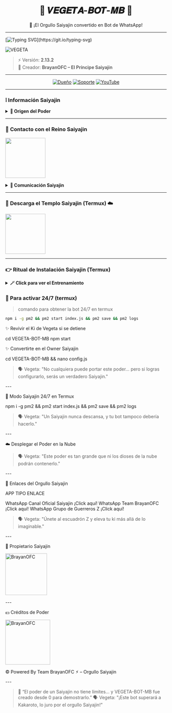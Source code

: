 <h1 align="center">💨 𝑽𝑬𝑮𝑬𝑻𝑨-𝑩𝑶𝑻-𝑴𝑩 💨</h1>
<p align="center">🐉 ¡El Orgullo Saiyajin convertido en Bot de WhatsApp!</p>

---

[![Typing SVG](https://readme-typing-svg.demolab.com?font=Fira+Code&pause=1000&color=0033FF&center=true&vCenter=true&width=600&lines=Bienvenido+Guerrero+Z;VEGETA-BOT-MB+🔥;Creado+desde+0+por+BrayanOFC;El+Orgullo+Saiyajin+en+tu+mano;¡Supera+a+Kakaroto!)](https://git.io/typing-svg)

![VEGETA](https://i.ibb.co/3dC0V9r/vegeta.jpg)

> ⚡ Versión: **2.13.2**  
> 👑 Creador: **BrayanOFC – El Príncipe Saiyajin**

---

<div align="center">

[![Dueño](https://img.shields.io/badge/Príncipe-0033FF?style=for-the-badge&logo=whatsapp&logoColor=white)](https://wa.me/526633900512)
[![Soporte](https://img.shields.io/badge/Escuadrón_Z-0033FF?style=for-the-badge&logo=whatsapp&logoColor=white)](https://wa.me/526633900512)
[![YouTube](https://img.shields.io/badge/Entrenamiento-FF0000?style=for-the-badge&logo=youtube&logoColor=white)](https://www.youtube.com/@Vegeta-bot)

</div>

---

### ❕️ **Información Saiyajin**

<details>
 <summary><b> 🐉 Origen del Poder</b></summary>

* Este bot **no está afiliado a WhatsApp Inc.**  
* WhatsApp es marca registrada de `WhatsApp LLC`.  
* **VEGETA-BOT-MB** fue forjado desde 0 como un arma de los Saiyajin para dominar WhatsApp ⚡  

> 🗣️ Vegeta: *"¡Este bot no necesita a Kakaroto para ser el mejor!"*  

</details>

---

### 🔮 **Contacto con el Reino Saiyajin**

<a href="https://wa.me/526641784469?text=Quiero+el+poder+de+VEGETA"><img src="https://i.ibb.co/3dC0V9r/vegeta.jpg" height="125px"></a>

<details>
<summary><b> 🐉 Comunicación Saiyajin</b></summary>

* WhatsApp: https://wa.me/526641784469  

> 🗣️ Vegeta: *"Si buscas poder… habla directamente con el príncipe de los Saiyajin."*  

</details>

---

### 🐉 **Descarga el Templo Saiyajin (Termux)** ☁️
<a href="https://www.mediafire.com/file/llugt4zgj7g3n3u/com.termux_1020.apk/file"><img src="https://qu.ax/finc.jpg" height="125px"></a> 

---

### 👉 **Ritual de Instalación Saiyajin (Termux)**

<details>
 <summary><b> 🪄 Click para ver el Entrenamiento</b></summary>

#### Pasos del Guerrero Z
```bash
termux-setup-storage
```

```bash
apt update && apt upgrade && pkg install -y git nodejs ffmpeg imagemagick yarn
```

```bash
git clone https://github.com/BrayanOFC/VEGETA-BOT-MB && cd VEGETA-BOT-MB 
```

```bash
yarn install
```

```bash
npm install
```

```bash
npm update
```

```bash
npm start
```

> Si aparece (Y/I/N/O/D/Z) [default=N] ? use la letra "y" + "ENTER" para continuar con la instalación

### **🜸 Activar en caso de detenerse en termux**

> Si después de instalar el bot en Termux se detiene (pantalla en blanco, pérdida de conexión a Internet, reinicio del dispositivo), sigue estos pasos:

❒ Abre Termux y navega al directorio del bot:

   ```bash
    cd VEGETA-BOT-MB 
   ```

❒ Inicia el bot nuevamente:

   ```bash
    npm start
   ```

### **✰ Volverte owner del Bot**

> Si después de instalar el bot en Termux y iniciar la session del bot (deseas poner tu número es la lista de owner pon este comando:

   ```bash
    cd VEGETA-BOT-MB && nano config.js
   ```

</details>

### **👻 Para activar 24/7 (termux)**

> comando para obtener la bot 24/7 en termux

```bash
npm i -g pm2 && pm2 start index.js && pm2 save && pm2 logs
```

✨️ Revivir el Ki de Vegeta si se detiene

cd VEGETA-BOT-MB
npm start

✨️ Convertirte en el Owner Saiyajin

cd VEGETA-BOT-MB && nano config.js

> 🗣️ Vegeta: "No cualquiera puede portar este poder… pero si logras configurarlo, serás un verdadero Saiyajin."

</details>
---

👻 Modo Saiyajin 24/7 en Termux

npm i -g pm2 && pm2 start index.js && pm2 save && pm2 logs

> 🗣️ Vegeta: "Un Saiyajin nunca descansa, y tu bot tampoco debería hacerlo."



</details>
---

☁️ Desplegar el Poder en la Nube






> 🗣️ Vegeta: "Este poder es tan grande que ni los dioses de la nube podrán contenerlo."



</details>
---

🔗 Enlaces del Orgullo Saiyajin

APP	TIPO	ENLACE

WhatsApp	Canal Oficial Saiyajin	¡Click aquí!
WhatsApp	Team BrayanOFC	¡Click aquí!
WhatsApp	Grupo de Guerreros Z	¡Click aquí!


> 🗣️ Vegeta: "Únete al escuadrón Z y eleva tu ki más allá de lo imaginable."



</details>
---

🚀 Propietario Saiyajin

<a href="https://github.com/BrayanOFC"><img src="https://github.com/BrayanOFC.png" width="130" height="130" alt="BrayanOFC"/></a>

</details>
---

💵 Créditos de Poder

<a href="https://github.com/BrayanOFC"><img src="https://github.com/BrayanOFC.png" width="140" height="140" alt="BrayanOFC"/></a>

© Powered By Team BrayanOFC ⚡︎ – Orgullo Saiyajin

</details>
---

> 🐉 “El poder de un Saiyajin no tiene límites… y VEGETA-BOT-MB fue creado desde 0 para demostrarlo.”
🗣️ Vegeta: "¡Este bot superará a Kakaroto, lo juro por el orgullo Saiyajin!"